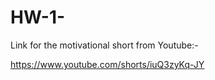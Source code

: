 # HW-1-

Link for the motivational short from Youtube:-

https://www.youtube.com/shorts/iuQ3zyKq-JY
